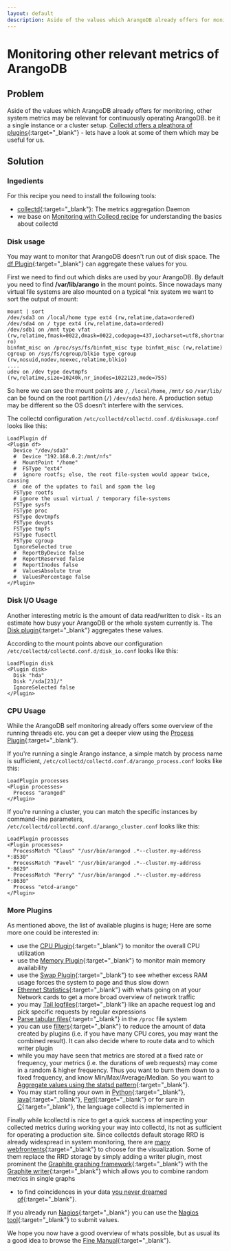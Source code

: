 ```yaml
---
layout: default
description: Aside of the values which ArangoDB already offers for monitoring, other system metrics may be relevant for continuously operating ArangoDB
---
```

Monitoring other relevant metrics of ArangoDB
=============================================

Problem
-------

Aside of the values which ArangoDB already offers for monitoring, other system metrics may be relevant for continuously operating ArangoDB. be it a single instance or a cluster setup. [Collectd offers a pleathora of plugins](https://collectd.org/wiki/index.php/Table_of_Plugins){:target="_blank"} - lets have a look at some of them which may be useful for us.

Solution
--------

### Ingedients

For this recipe you need to install the following tools:

- [collectd](https://collectd.org/){:target="_blank"}: The metrics aggregation Daemon
- we base on [Monitoring with Collecd recipe](monitoring-collectd.html) for understanding the basics about collectd

### Disk usage
You may want to monitor that ArangoDB doesn't run out of disk space. The [df Plugin](https://collectd.org/wiki/index.php/Plugin:DF){:target="_blank"} can aggregate these values for you.

First we need to find out which disks are used by your ArangoDB. By default you need to find **/var/lib/arango** in the mount points. Since nowadays many virtual file systems are also mounted on a typical \*nix system we want to sort the output of mount:

    mount | sort
    /dev/sda3 on /local/home type ext4 (rw,relatime,data=ordered)
    /dev/sda4 on / type ext4 (rw,relatime,data=ordered)
    /dev/sdb1 on /mnt type vfat (rw,relatime,fmask=0022,dmask=0022,codepage=437,iocharset=utf8,shortname=mixed,errors=remount-ro)
    binfmt_misc on /proc/sys/fs/binfmt_misc type binfmt_misc (rw,relatime)
    cgroup on /sys/fs/cgroup/blkio type cgroup (rw,nosuid,nodev,noexec,relatime,blkio)
    ....
    udev on /dev type devtmpfs (rw,relatime,size=10240k,nr_inodes=1022123,mode=755)

So here we can see the mount points are `/`, `/local/home`, `/mnt/` so `/var/lib/` can be found on the root partition (`/`) `/dev/sda3` here. A production setup may be different so the OS doesn't interfere with the services.

The collectd configuration `/etc/collectd/collectd.conf.d/diskusage.conf` looks like this:

    LoadPlugin df
    <Plugin df>
      Device "/dev/sda3"
      #  Device "192.168.0.2:/mnt/nfs"
      #  MountPoint "/home"
      #  FSType "ext4"
      #  ignore rootfs; else, the root file-system would appear twice, causing
      #  one of the updates to fail and spam the log
      FSType rootfs
      # ignore the usual virtual / temporary file-systems
      FSType sysfs
      FSType proc
      FSType devtmpfs
      FSType devpts
      FSType tmpfs
      FSType fusectl
      FSType cgroup
      IgnoreSelected true
      #  ReportByDevice false
      #  ReportReserved false
      #  ReportInodes false
      #  ValuesAbsolute true
      #  ValuesPercentage false
    </Plugin>

### Disk I/O Usage

Another interesting metric is the amount of data read/written to disk - its an estimate how busy your ArangoDB or the whole system currently is.
The [Disk plugin](https://collectd.org/wiki/index.php/Plugin:Disk){:target="_blank"} aggregates these values.

According to the mount points above our configuration `/etc/collectd/collectd.conf.d/disk_io.conf` looks like this:

    LoadPlugin disk
    <Plugin disk>
      Disk "hda"
      Disk "/sda[23]/"
      IgnoreSelected false
    </Plugin>


### CPU Usage

While the ArangoDB self monitoring already offers some overview of the running threads etc. you can get a deeper view using the [Process Plugin](https://collectd.org/wiki/index.php/Plugin:Processes){:target="_blank"}.

If you're running a single Arango instance, a simple match by process name is sufficient, `/etc/collectd/collectd.conf.d/arango_process.conf` looks like this:

    LoadPlugin processes
    <Plugin processes>
      Process "arangod"
    </Plugin>

If you're running a cluster, you can match the specific instances by command-line parameters, `/etc/collectd/collectd.conf.d/arango_cluster.conf` looks like this:

    LoadPlugin processes
    <Plugin processes>
      ProcessMatch "Claus" "/usr/bin/arangod .*--cluster.my-address *:8530"
      ProcessMatch "Pavel" "/usr/bin/arangod .*--cluster.my-address *:8629"
      ProcessMatch "Perry" "/usr/bin/arangod .*--cluster.my-address *:8630"
      Process "etcd-arango"
    </Plugin>

### More Plugins

As mentioned above, the list of available plugins is huge; Here are some more one could be interested in:
- use the [CPU Plugin](https://collectd.org/wiki/index.php/CPU){:target="_blank"} to monitor the overall CPU utilization
- use the [Memory Plugin](https://collectd.org/wiki/index.php/Plugin:Memory){:target="_blank"} to monitor main memory availability
- use the [Swap Plugin](https://collectd.org/documentation/manpages/collectd.conf.5.shtml#plugin_swap){:target="_blank"}
  to see whether excess RAM usage forces the system to page and thus slow down
- [Ethernet Statistics](https://collectd.org/wiki/index.php/Plugin:Ethstat){:target="_blank"}
  with whats going on at your Network cards to get a more broad overview of network traffic
- you may [Tail logfiles](https://collectd.org/wiki/index.php/Plugin:Tail){:target="_blank"}
  like an apache request log and pick specific requests by regular expressions
- [Parse tabular files](https://collectd.org/wiki/index.php/Plugin:Table){:target="_blank"} in the `/proc` file system
- you can use [filters](https://collectd.org/documentation/manpages/collectd.conf.5.shtml#filter_configuration){:target="_blank"}
  to reduce the amount of data created by plugins (i.e. if you have many CPU cores, you may want the combined result).
  It can also decide where to route data and to which writer plugin
- while you may have seen that metrics are stored at a fixed rate or frequency,
  your metrics (i.e. the durations of web requests) may come in a random & higher frequency.
  Thus you want to burn them down to a fixed frequency, and know Min/Max/Average/Median.
  So you want to  [Aggregate values using the statsd pattern](https://collectd.org/wiki/index.php/Plugin:StatsD){:target="_blank"}.
- You may start rolling your own in [Python](https://collectd.org/wiki/index.php/Plugin:Python){:target="_blank"},
  [java](https://collectd.org/wiki/index.php/Plugin:Java){:target="_blank"},
  [Perl](https://collectd.org/wiki/index.php/Plugin:Perl){:target="_blank"} or for sure in
  [C](https://collectd.org/wiki/index.php/Plugin_architecture){:target="_blank"}, the language collectd is implemented in

Finally while kcollectd is nice to get a quick success at inspecting your collected metrics during working your way into collectd,
its not as sufficient for operating a production site. Since collectds default storage RRD is already widespread in system monitoring,
there are [many webfrontents](https://collectd.org/wiki/index.php/List_of_front-ends){:target="_blank"} to choose for the visualization.
Some of them replace the RRD storage by simply adding a writer plugin,
most prominent the [Graphite graphing framework](http://graphite.wikidot.com/screen-shots){:target="_blank"} with the
[Graphite writer](https://collectd.org/wiki/index.php/Plugin:Write_Graphite){:target="_blank"} which allows you to combine random metrics in single graphs
- to find coincidences in your data [you never dreamed of](http://metrics20.org/media/){:target="_blank"}.

If you already run [Nagios](http://www.nagios.org){:target="_blank"} you can use the
[Nagios tool](https://collectd.org/documentation/manpages/collectd-nagios.1.shtml){:target="_blank"} to submit values.

We hope you now have a good overview of whats possible, but as usual its a good idea to browse the [Fine Manual](https://collectd.org/documentation.shtml){:target="_blank"}.
